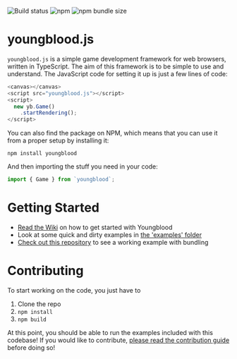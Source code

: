 ![Build status](https://travis-ci.com/zsombro/youngblood.svg?branch=master) ![npm](https://img.shields.io/npm/v/youngblood) ![npm bundle size](https://img.shields.io/bundlephobia/min/youngblood) 
# youngblood.js

`youngblood.js` is a simple game development framework for web browsers, written in TypeScript. The aim of this framework is to be
simple to use and understand. The JavaScript code for setting it up is just a few lines of code:

```javascript
<canvas></canvas>
<script src="youngblood.js"></script>
<script>
  new yb.Game()
    .startRendering();
</script>
```

You can also find the package on NPM, which means that you can use it from a proper setup by installing it:

`npm install youngblood`

And then importing the stuff you need in your code:

```javascript
import { Game } from `youngblood`;
```

# Getting Started

- [Read the Wiki](https://github.com/zsombro/youngblood/wiki) on how to get started with Youngblood
- Look at some quick and dirty examples in [the 'examples' folder](https://github.com/zsombro/youngblood/tree/master/examples)
- [Check out this repository](https://github.com/zsombro/youngblood-example-project) to see a working example with bundling

# Contributing

To start working on the code, you just have to

1. Clone the repo
2. `npm install`
3. `npm build`

At this point, you should be able to run the examples included with this codebase! If you would like to contribute, [please read the contribution guide](https://github.com/zsombro/youngblood/blob/master/CONTRIBUTING.md) before doing so!
